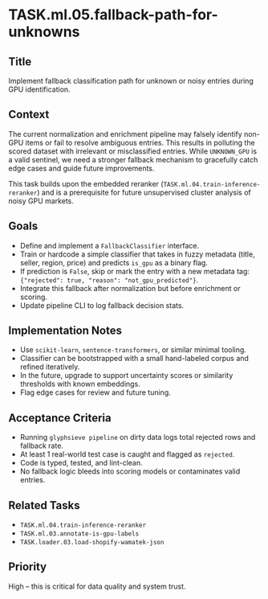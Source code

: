 

# TASK.ml.05.fallback-path-for-unknowns

## Title

Implement fallback classification path for unknown or noisy entries during GPU identification.

## Context

The current normalization and enrichment pipeline may falsely identify non-GPU items or fail to resolve ambiguous entries. This results in polluting the scored dataset with irrelevant or misclassified entries. While `UNKNOWN_GPU` is a valid sentinel, we need a stronger fallback mechanism to gracefully catch edge cases and guide future improvements.

This task builds upon the embedded reranker (`TASK.ml.04.train-inference-reranker`) and is a prerequisite for future unsupervised cluster analysis of noisy GPU markets.

## Goals

- Define and implement a `FallbackClassifier` interface.
- Train or hardcode a simple classifier that takes in fuzzy metadata (title, seller, region, price) and predicts `is_gpu` as a binary flag.
- If prediction is `False`, skip or mark the entry with a new metadata tag: `{"rejected": true, "reason": "not_gpu_predicted"}`.
- Integrate this fallback after normalization but before enrichment or scoring.
- Update pipeline CLI to log fallback decision stats.

## Implementation Notes

- Use `scikit-learn`, `sentence-transformers`, or similar minimal tooling.
- Classifier can be bootstrapped with a small hand-labeled corpus and refined iteratively.
- In the future, upgrade to support uncertainty scores or similarity thresholds with known embeddings.
- Flag edge cases for review and future tuning.

## Acceptance Criteria

- Running `glyphsieve pipeline` on dirty data logs total rejected rows and fallback rate.
- At least 1 real-world test case is caught and flagged as `rejected`.
- Code is typed, tested, and lint-clean.
- No fallback logic bleeds into scoring models or contaminates valid entries.

## Related Tasks

- `TASK.ml.04.train-inference-reranker`
- `TASK.ml.03.annotate-is-gpu-labels`
- `TASK.loader.03.load-shopify-wamatek-json`

## Priority

High – this is critical for data quality and system trust.